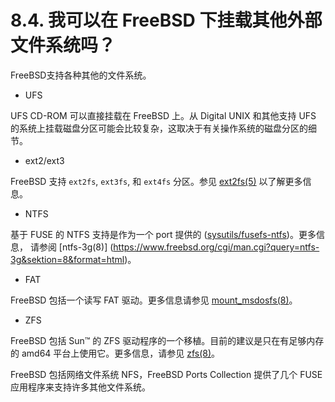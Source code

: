 # 8.4. 我可以在 FreeBSD 下挂载其他外部文件系统吗？

FreeBSD支持各种其他的文件系统。

- UFS

UFS CD-ROM 可以直接挂载在 FreeBSD 上。从 Digital UNIX 和其他支持 UFS 的系统上挂载磁盘分区可能会比较复杂，这取决于有关操作系统的磁盘分区的细节。

- ext2/ext3

FreeBSD 支持 `ext2fs`, `ext3fs`, 和 `ext4fs` 分区。参见 [ext2fs(5)](https://www.freebsd.org/cgi/man.cgi?query=ext2fs&sektion=5&format=html) 以了解更多信息。

- NTFS

基于 FUSE 的 NTFS 支持是作为一个 port 提供的 ([sysutils/fusefs-ntfs](https://cgit.freebsd.org/ports/tree/sysutils/fusefs-ntfs/pkg-descr))。更多信息， 请参阅 [ntfs-3g(8)] (https://www.freebsd.org/cgi/man.cgi?query=ntfs-3g&sektion=8&format=html)。

- FAT

FreeBSD 包括一个读写 FAT 驱动。更多信息请参见 [mount_msdosfs(8)](https://www.freebsd.org/cgi/man.cgi?query=mount_msdosfs&sektion=8&format=html)。

- ZFS

FreeBSD 包括 Sun™ 的 ZFS 驱动程序的一个移植。目前的建议是只在有足够内存的 amd64 平台上使用它。更多信息，请参见 [zfs(8)](https://www.freebsd.org/cgi/man.cgi?query=zfs&sektion=8&format=html)。

FreeBSD 包括网络文件系统 NFS，FreeBSD Ports Collection 提供了几个 FUSE 应用程序来支持许多其他文件系统。
